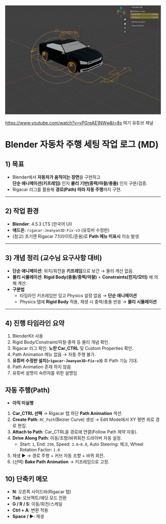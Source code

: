 ![car2](../res/blender_car2.png)

https://www.youtube.com/watch?v=yPGreAE1NWw&t=8s 여기 유튜브 채널









# Blender 자동차 주행 세팅 작업 로그 (MD)

## 1) 목표
- Blender에서 **자동차가 움직이는 장면**을 구현하고  
  **단순 애니메이션(키프레임)** 인지 **물리 기반(중력/마찰/충돌)** 인지 구분/검증.
- Rigacar 리그를 활용해 **경로(Path) 따라 자동 주행**까지 구현.

---

## 2) 작업 환경
- **Blender**: 4.5.3 LTS (한국어 UI)
- **애드온**: `rigacar-Jeanyan3D-Fix-v3` (유튜버 수정판)
- (참고) 초기엔 Rigacar 7.1(라이트/혼용)로 **Path 메뉴 미표시** 이슈 발생.

---

## 3) 개념 정리 (교수님 요구사항 대비)
- **단순 애니메이션**: 위치/회전을 **키프레임**으로 보간 → 물리 계산 없음.
- **물리 시뮬레이션**: **Rigid Body(충돌/중력/마찰)** + **Constraints(힌지/모터)** 에 의해 계산.
- **구분법**
  - 타임라인 키프레임만 있고 Physics 설정 없음 → **단순 애니메이션**
  - Physics 탭에 **Rigid Body** 적용, 재생 시 중력/충돌 반응 → **물리 시뮬레이션**

---

## 4) 진행 타임라인 요약
1. BlenderKit 사용
2. Rigid Body/Constraint/마찰·중력 등 물리 개념 확인.
3. Rigacar 리그 확인: **노란 Car_CTRL** 및 Custom Properties 확인.
4. Path Animation 메뉴 없음 → 자동 주행 불가.
5. **유튜버 수정판 설치(`rigacar-Jeanyan3D-Fix-v3`)** 후 Path 기능 기대.
6. Path Animation 존재 하지 않음
7. 유튜버 설명이 숙련자를 위한 설명임 


## 자동 주행(Path)
* **아직 미실행**
1. **Car_CTRL 선택** → Rigacar 탭 하단 **Path Animation** 섹션.
2. **Create Path**: `RC_Path`(Bezier Curve) 생성 → Edit Mode에서 XY 평면 위로 경로 편집.
3. **Attach to Path**: Car_CTRL을 경로에 연결(Follow Path 제약 자동).
4. **Drive Along Path**: 이동/조향/바퀴회전 드라이버 자동 설정.  
   - Start: `1`, End: `250`, Speed: `3.0~6.0`, Auto Steering: 체크, Wheel Rotation Factor: `1.0`
5. 재생 ▶ → 경로 주행 + 커브 자동 조향 + 바퀴 회전.
6. (선택) **Bake Path Animation** → 키프레임으로 고정.



## 10) 단축키 메모
- **N**: 오른쪽 사이드바(Rigacar 탭)
- **Tab**: 오브젝트/에딧 모드 전환
- **G / R / S**: 이동/회전/스케일
- **Ctrl + A**: 변환 적용
- **Space / ▶**: 재생

